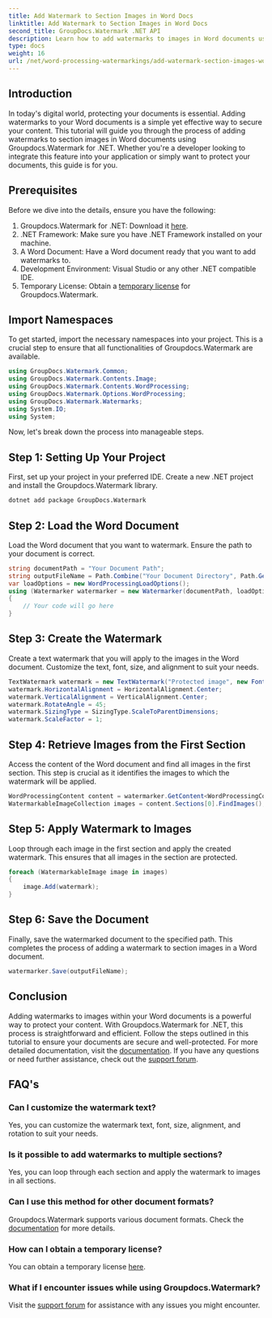 ```yaml
---
title: Add Watermark to Section Images in Word Docs
linktitle: Add Watermark to Section Images in Word Docs
second_title: GroupDocs.Watermark .NET API
description: Learn how to add watermarks to images in Word documents using Groupdocs.Watermark for .NET. Follow our guide for secure and professional document protection.
type: docs
weight: 16
url: /net/word-processing-watermarkings/add-watermark-section-images-word-docs/
---
```

## Introduction
In today's digital world, protecting your documents is essential. Adding watermarks to your Word documents is a simple yet effective way to secure your content. This tutorial will guide you through the process of adding watermarks to section images in Word documents using Groupdocs.Watermark for .NET. Whether you're a developer looking to integrate this feature into your application or simply want to protect your documents, this guide is for you.
## Prerequisites
Before we dive into the details, ensure you have the following:
1. Groupdocs.Watermark for .NET: Download it [here](https://releases.groupdocs.com/Watermark/net/).
2. .NET Framework: Make sure you have .NET Framework installed on your machine.
3. A Word Document: Have a Word document ready that you want to add watermarks to.
4. Development Environment: Visual Studio or any other .NET compatible IDE.
5. Temporary License: Obtain a [temporary license](https://purchase.groupdocs.com/temporary-license/) for Groupdocs.Watermark.
## Import Namespaces
To get started, import the necessary namespaces into your project. This is a crucial step to ensure that all functionalities of Groupdocs.Watermark are available.
```csharp
using GroupDocs.Watermark.Common;
using GroupDocs.Watermark.Contents.Image;
using GroupDocs.Watermark.Contents.WordProcessing;
using GroupDocs.Watermark.Options.WordProcessing;
using GroupDocs.Watermark.Watermarks;
using System.IO;
using System;
```
Now, let's break down the process into manageable steps.
## Step 1: Setting Up Your Project
First, set up your project in your preferred IDE. Create a new .NET project and install the Groupdocs.Watermark library.
```bash
dotnet add package GroupDocs.Watermark
```
## Step 2: Load the Word Document
Load the Word document that you want to watermark. Ensure the path to your document is correct.
```csharp
string documentPath = "Your Document Path";
string outputFileName = Path.Combine("Your Document Directory", Path.GetFileName(documentPath));
var loadOptions = new WordProcessingLoadOptions();
using (Watermarker watermarker = new Watermarker(documentPath, loadOptions))
{
    // Your code will go here
}
```
## Step 3: Create the Watermark
Create a text watermark that you will apply to the images in the Word document. Customize the text, font, size, and alignment to suit your needs.
```csharp
TextWatermark watermark = new TextWatermark("Protected image", new Font("Arial", 8));
watermark.HorizontalAlignment = HorizontalAlignment.Center;
watermark.VerticalAlignment = VerticalAlignment.Center;
watermark.RotateAngle = 45;
watermark.SizingType = SizingType.ScaleToParentDimensions;
watermark.ScaleFactor = 1;
```
## Step 4: Retrieve Images from the First Section
Access the content of the Word document and find all images in the first section. This step is crucial as it identifies the images to which the watermark will be applied.
```csharp
WordProcessingContent content = watermarker.GetContent<WordProcessingContent>();
WatermarkableImageCollection images = content.Sections[0].FindImages();
```
## Step 5: Apply Watermark to Images
Loop through each image in the first section and apply the created watermark. This ensures that all images in the section are protected.
```csharp
foreach (WatermarkableImage image in images)
{
    image.Add(watermark);
}
```
## Step 6: Save the Document
Finally, save the watermarked document to the specified path. This completes the process of adding a watermark to section images in a Word document.
```csharp
watermarker.Save(outputFileName);
```
## Conclusion
Adding watermarks to images within your Word documents is a powerful way to protect your content. With Groupdocs.Watermark for .NET, this process is straightforward and efficient. Follow the steps outlined in this tutorial to ensure your documents are secure and well-protected.
For more detailed documentation, visit the [documentation](https://reference.groupdocs.com/Watermark/net/). If you have any questions or need further assistance, check out the [support forum](https://forum.groupdocs.com/c/watermark/19).
## FAQ's
### Can I customize the watermark text?
Yes, you can customize the watermark text, font, size, alignment, and rotation to suit your needs.
### Is it possible to add watermarks to multiple sections?
Yes, you can loop through each section and apply the watermark to images in all sections.
### Can I use this method for other document formats?
Groupdocs.Watermark supports various document formats. Check the [documentation](https://reference.groupdocs.com/Watermark/net/) for more details.
### How can I obtain a temporary license?
You can obtain a temporary license [here](https://purchase.groupdocs.com/temporary-license/).
### What if I encounter issues while using Groupdocs.Watermark?
Visit the [support forum](https://forum.groupdocs.com/c/watermark/19) for assistance with any issues you might encounter.
